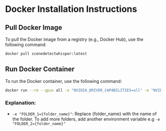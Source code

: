 # Docker Installation Instructions

## Pull Docker Image

To pull the Docker image from a registry (e.g., Docker Hub), use the following command:

```bash
docker pull scenedetectwhisper:latest
```

## Run Docker Container

To run the Docker container, use the following command:

```bash
docker run --rm --gpus all -e "NVIDIA_DRIVER_CAPABILITIES=all" -e "NVIDIA_VISIBLE_DEVICES=all" -e "FOLDER_1={folder_name}" --runtime=nvidia -v {host_path}:/videos scenedetectwhisper:latest
```

### Explanation:

- `-e "FOLDER_1={folder_name}"`: Replace {folder_name} with the name of the folder. To add more folders, add another environment variable e.g `-e "FOLDER_2={folder_name}"`
